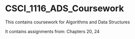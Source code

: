 # CSCI_1116_ADS_Coursework

This contains coursework for Algorithms and Data Structures

It contains assignments from: Chapters 20, 24
